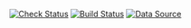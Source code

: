 [![Check Status](https://github.com/winsphinx/covid/actions/workflows/check.yml/badge.svg)](https://github.com/winsphinx/covid/actions/workflows/check.yml)
[![Build Status](https://github.com/winsphinx/covid/actions/workflows/build.yml/badge.svg)](https://github.com/winsphinx/covid/actions/workflows/build.yml)
[![Data Source](https://img.shields.io/badge/Data%20Source-https://github.com/CSSEGISandData/COVID--19-brightgreen)](https://github.com/CSSEGISandData/COVID-19)